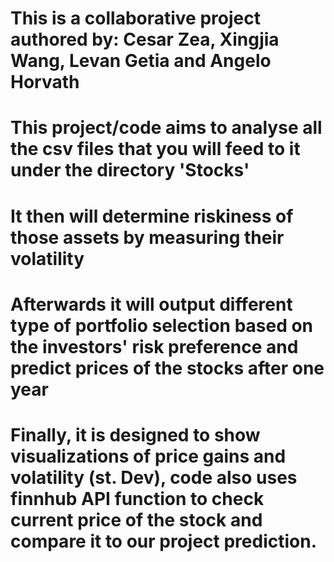 # This is a collaborative project authored by: Cesar Zea, Xingjia Wang, Levan Getia and Angelo Horvath
# This project/code aims to analyse all the csv files that you will feed to it under the directory 'Stocks'
# It then will determine riskiness of those assets by measuring their volatility
# Afterwards it will output different type of portfolio selection based on the investors' risk preference and predict prices of the stocks after one year
# Finally, it is designed to show visualizations of price gains and volatility (st. Dev), code also uses finnhub API function to check current price of the stock and compare it to our project prediction.

